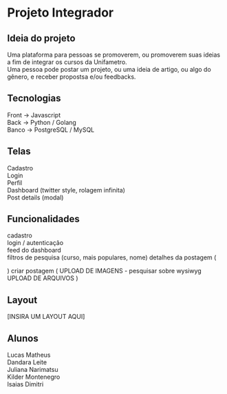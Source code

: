 # Projeto Integrador

## Ideia do projeto
Uma plataforma para pessoas se promoverem, ou promoverem suas ideias a fim de integrar os cursos da Unifametro.  
Uma pessoa pode postar um projeto, ou uma ideia de artigo, ou algo do gênero, e receber propostsa e/ou feedbacks.

## Tecnologias
Front -> Javascript  
Back -> Python / Golang  
Banco -> PostgreSQL / MySQL

## Telas
Cadastro  
Login  
Perfil  
Dashboard (twitter style, rolagem infinita)  
Post details (modal)

## Funcionalidades
cadastro  
login / autenticação  
feed do dashboard  
filtros de pesquisa  (curso, mais populares, nome)
detalhes da postagem (
    
)
criar postagem (
    UPLOAD DE IMAGENS - pesquisar sobre wysiwyg
    UPLOAD DE ARQUIVOS
)

## Layout
[INSIRA UM LAYOUT AQUI]

## Alunos
Lucas Matheus  
Dandara Leite  
Juliana Narimatsu  
Kilder Montenegro  
Isaias Dimitri